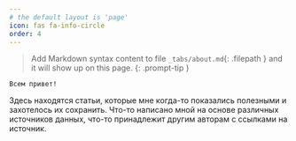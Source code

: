 ```yaml
---
# the default layout is 'page'
icon: fas fa-info-circle
order: 4
---
```


> Add Markdown syntax content to file `_tabs/about.md`{: .filepath } and it will show up on this page.
{: .prompt-tip }

`Всем привет!`

Здесь находятся статьи, которые мне когда-то показались полезными и захотелось их сохранить.
Что-то написано мной на основе различных источников данных, что-то принадлежит другим авторам с ссылками на источник.